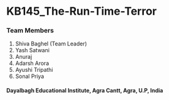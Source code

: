 # KB145_The-Run-Time-Terror

### Team Members 
  1. Shiva Baghel (Team Leader)
  2. Yash Satwani
  3. Anuraj 
  4. Adarsh Arora
  5. Ayushi Tripathi
  6. Sonal Priya
  

#### Dayalbagh Educational Institute, Agra Cantt, Agra, U.P, India
